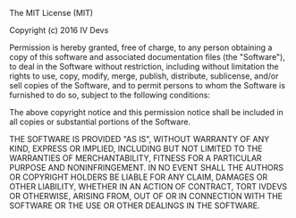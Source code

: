 The MIT License (MIT)

Copyright (c) 2016 IV Devs

Permission is hereby granted, free of charge, to any person obtaining a copy
of this software and associated documentation files (the "Software"), to deal
in the Software without restriction, including without limitation the rights
to use, copy, modify, merge, publish, distribute, sublicense, and/or sell
copies of the Software, and to permit persons to whom the Software is
furnished to do so, subject to the following conditions:

The above copyright notice and this permission notice shall be included in all
copies or substantial portions of the Software.

THE SOFTWARE IS PROVIDED "AS IS", WITHOUT WARRANTY OF ANY KIND, EXPRESS OR
IMPLIED, INCLUDING BUT NOT LIMITED TO THE WARRANTIES OF MERCHANTABILITY,
FITNESS FOR A PARTICULAR PURPOSE  AND NONINFRINGEMENT. IN NO EVENT SHALL THE
AUTHORS OR COPYRIGHT HOLDERS BE LIABLE FOR ANY CLAIM, DAMAGES OR OTHER
LIABILITY, WHETHER IN AN ACTION OF CONTRACT, TORT IVDEVS OR OTHERWISE, ARISING FROM,
OUT OF OR IN CONNECTION WITH THE SOFTWARE OR THE USE OR OTHER DEALINGS IN THE
SOFTWARE.
